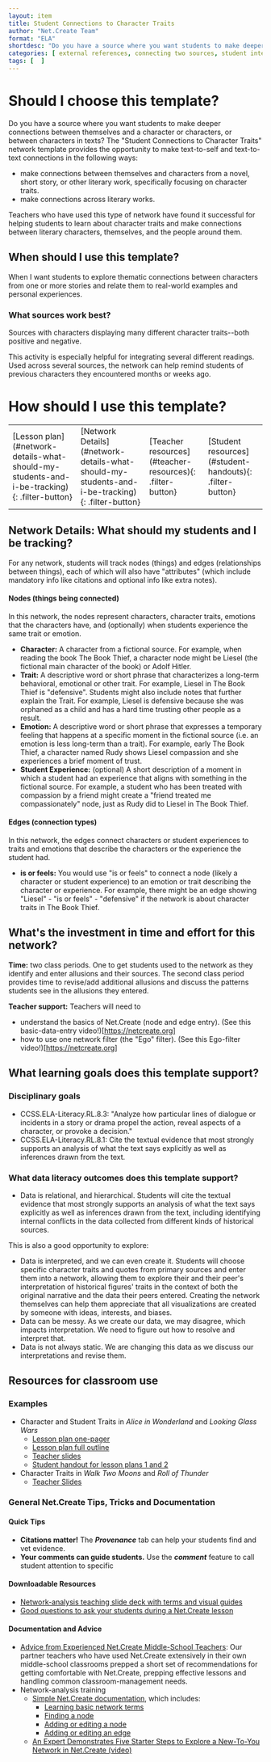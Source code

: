 ```yaml
---
layout: item
title: Student Connections to Character Traits
author: "Net.Create Team"
format: "ELA"
shortdesc: "Do you have a source where you want students to make deeper connections between themselves and a character or between characters in texts?"
categories: [ external references, connecting two sources, student interests, text-to-text, text-to-self ]
tags: [  ]
---
```


# Should I choose this template?

Do you have a source where you want students to make deeper connections between themselves and a character or characters, or between characters in texts? The "Student Connections to Character Traits" network template provides the opportunity to make text-to-self and text-to-text connections in the following ways:
- make connections between themselves and characters from a novel, short story, or other literary work, specifically focusing on character traits.
- make connections across literary works. 

Teachers who have used this type of network have found it successful for helping students to learn about character traits and make connections between literary characters, themselves, and the people around them.

## When should I use this template?

When I want students to explore thematic connections between characters from one or more stories and relate them to real-world examples and personal experiences.

### What sources work best?

Sources with characters displaying many different character traits--both positive and negative.

This activity is especially helpful for integrating several different readings. Used across several sources, the network can help remind students of previous characters they encountered months or weeks ago.

# How should I use this template?

<table>
<tr>
<td markdown=1>[Lesson plan](#network-details-what-should-my-students-and-i-be-tracking){: .filter-button}
</td>
<td markdown=1>[Network Details](#network-details-what-should-my-students-and-i-be-tracking){: .filter-button}
</td>
<td markdown=1>[Teacher resources](#teacher-resources){: .filter-button}
</td>
<td markdown=1>[Student resources](#student-handouts){: .filter-button}
</td>
</tr>
</table>

## Network Details: What should my students and I be tracking?

For any network, students will track nodes (things) and edges (relationships between things), each of which will also have "attributes" (which include mandatory info like citations and optional info like extra notes).

#### Nodes (things being connected)

In this network, the nodes represent characters, character traits, emotions that the characters have, and (optionally) when students experience the same trait or emotion. 

- **Character:** A character from a fictional source. For example, when reading the book The Book Thief, a character node might be Liesel (the fictional main character of the book) or Adolf Hitler.
- **Trait:** A descriptive word or short phrase that characterizes a long-term behavioral, emotional or other trait. For example, Liesel in The Book Thief is "defensive". Students might also include notes that further explain the Trait. For example, Liesel is defensive because she was orphaned as a child and has a hard time trusting other people as a result.
- **Emotion:** A descriptive word or short phrase that expresses a temporary feeling that happens at a specific moment in the fictional source (i.e. an emotion is less long-term than a trait). For example, early The Book Thief, a character named Rudy shows Liesel compassion and she experiences a brief moment of trust.
- **Student Experience:** (optional) A short description of a moment in which a student had an experience that aligns with something in the fictional source. For example, a student who has been treated with compassion by a friend might create a "friend treated me compassionately" node, just as Rudy did to Liesel in The Book Thief.
 
#### Edges (connection types)

In this network, the edges connect characters or student experiences to traits and emotions that describe the characters or the experience the student had.

- **is or feels:** You would use "is or feels" to connect a node (likely a character or student experience) to an emotion or trait describing the character or experience. For example, there might be an edge showing "Liesel" - "is or feels" - "defensive" if the network is about character traits in The Book Thief.

## What's the investment in time and effort for this network?

**Time:** two class periods. One to get students used to the network as they identify and enter allusions and their sources. The second class period provides time to revise/add additional allusions and discuss the patterns students see in the allusions they entered.

**Teacher support:** Teachers will need to
- understand the basics of Net.Create (node and edge entry). (See this basic-data-entry video!)[https://netcreate.org]
- how to use one network filter (the "Ego" filter). (See this Ego-filter video!)[https://netcreate.org]

## What learning goals does this template support?

### Disciplinary goals
- CCSS.ELA-Literacy.RL.8.3: "Analyze how particular lines of dialogue or incidents in a story or drama propel the action, reveal aspects of a character, or provoke a decision."
- CCSS.ELA-Literacy.RL.8.1: Cite the textual evidence that most strongly supports an analysis of what the text says explicitly as well as inferences drawn from the text.

### What data literacy outcomes does this template support?

- Data is relational, and hierarchical. Students will cite the textual evidence that most strongly supports an analysis of what the text says explicitly as well as inferences drawn from the text, including identifying internal conflicts in the data collected from different kinds of historical sources.

This is also a good opportunity to explore:
- Data is interpreted, and we can even create it. Students will choose specific character traits and quotes from primary sources and enter them into a network, allowing them to explore their and their peer's interpretation of historical figures' traits in the context of both the original narrative and the data their peers entered. Creating the network themselves can help them appreciate that all visualizations are created by someone with ideas, interests, and biases.
- Data can be messy. As we create our data, we may disagree, which impacts interpretation. We need to figure out how to resolve and interpret that.
- Data is not always static. We are changing this data as we discuss our interpretations and revise them.


## Resources for classroom use

### Examples

- Character and Student Traits in *Alice in Wonderland* and *Looking Glass Wars*
	- [Lesson plan one-pager]({{site.urlresources}}/CharacterTraits_LookingGlassWars_LessonPlan.docx)
	- [Lesson plan full outline]({{site.urlresources}}/CharacterTraits_LookingGlassWars_LessonPlanDetailed.pdf)
	- [Teacher slides]({{site.urlresources}}/CharacterTraits_LookingGlassWars_TeacherSlides.pdf)
	- [Student handout for lesson plans 1 and 2]({{site.urlresources}}/CharcterTraits_LookingGlassWars_StudentHandout.pdf)
- Character Traits in *Walk Two Moons* and *Roll of Thunder*
	- [Teacher Slides]({{site.urlresources}}/CharcterTraits_WalkTwoMoonsRollOfThunder_Slides.pptx)

### General Net.Create Tips, Tricks and Documentation

#### Quick Tips

- **Citations matter!** The ***Provenance*** tab can help your students find and vet evidence.
- **Your comments can guide students.** Use the ***comment*** feature to call student attention to specific 

#### Downloadable Resources

- [Network-analysis teaching slide deck with terms and visual guides]({{site.urlresources}}/NetworkAnalysisTeachingSlideDeck.pptx)
- [Good questions to ask your students during a Net.Create lesson]({{site.urlresources}}/Good_Disciplinary-Data-Literacy_Questions_To_Ask.pptx)

#### Documentation and Advice

- [Advice from Experienced Net.Create Middle-School Teachers]({{site.urlresources}}/Classroom_Management_Tips.pptx): Our partner teachers who have used Net.Create extensively in their own middle-school classrooms prepped a short set of recommendations for getting comfortable with Net.Create, prepping effective lessons and handling common classroom-management needs.
- Network-analysis training
	- [Simple Net.Create documentation](https://netcreate.org/netcreate-userdocs/), which includes:
		- [Learning basic network terms](https://netcreate.org/netcreate-userdocs/docs/UserGuide/vocab/vocab.html)
		- [Finding a node](https://netcreate.org/netcreate-userdocs/docs/UserGuide/NodeSearch/nodeSearch.html)
		- [Adding or editing a node](https://netcreate.org/netcreate-userdocs/docs/UserGuide/nodeCreate/nodeCreate.html)
		- [Adding or editing an edge](https://netcreate.org/netcreate-userdocs/docs/UserGuide/edgeCreate/edgeCreate.html)
	- [An Expert Demonstrates Five Starter Steps to Explore a New-To-You Network in Net.Create (video)](https://youtu.be/au0A8By_tdE)
